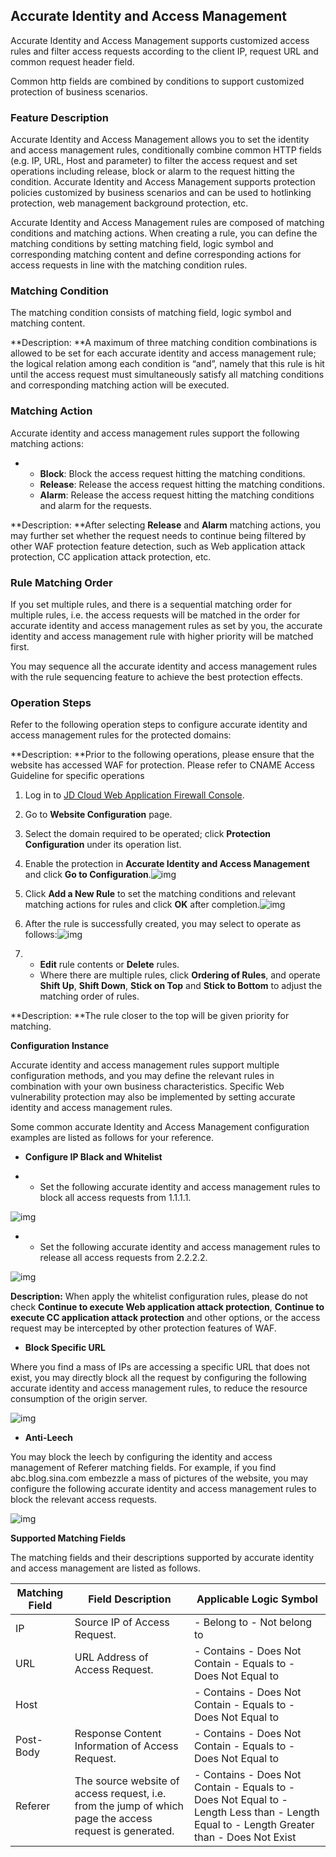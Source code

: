 ## **Accurate Identity and Access Management**

  Accurate Identity and Access Management supports customized access rules and filter access requests according to the client IP, request URL and common request header field.

Common http fields are combined by conditions to support customized protection of business scenarios.

### **Feature Description**

  Accurate Identity and Access Management allows you to set the identity and access management rules, conditionally combine common HTTP fields (e.g. IP, URL, Host and parameter) to filter the access request and set operations including release, block or alarm to the request hitting the condition. Accurate Identity and Access Management supports protection policies customized by business scenarios and can be used to hotlinking protection, web management background protection, etc.

  Accurate Identity and Access Management rules are composed of matching conditions and matching actions. When creating a rule, you can define the matching conditions by setting matching field, logic symbol and corresponding matching content and define corresponding actions for access requests in line with the matching condition rules.

### **Matching Condition**

The matching condition consists of matching field, logic symbol and matching content.

**Description: **A maximum of three matching condition combinations is allowed to be set for each accurate identity and access management rule; the logical relation among each condition is “and”, namely that this rule is hit until the access request must simultaneously satisfy all matching conditions and corresponding matching action will be executed.

### **Matching Action**

Accurate identity and access management rules support the following matching actions:

- - **Block**: Block the access request hitting the matching conditions.
  - **Release**: Release the access request hitting the matching conditions.
  - **Alarm**: Release the access request hitting the matching conditions and alarm for the requests.

**Description: **After selecting **Release** and **Alarm** matching actions, you may further set whether the request needs to continue being filtered by other WAF protection feature detection, such as Web application attack protection, CC application attack protection, etc.

### **Rule Matching Order**

If you set multiple rules, and there is a sequential matching order for multiple rules, i.e. the access requests will be matched in the order for accurate identity and access management rules as set by you, the accurate identity and access management rule with higher priority will be matched first.

You may sequence all the accurate identity and access management rules with the rule sequencing feature to achieve the best protection effects.

### **Operation Steps**

Refer to the following operation steps to configure accurate identity and access management rules for the protected domains:

**Description: **Prior to the following operations, please ensure that the website has accessed WAF for protection. Please refer to CNAME Access Guideline for specific operations
1. Log in to [JD Cloud Web Application Firewall Console](https://cloudwaf-console.jdcloud.com).

2. Go to **Website Configuration** page.

3. Select the domain required to be operated; click **Protection Configuration** under its operation list.

4. Enable the protection in **Accurate Identity and Access Management** and click **Go to Configuration**.![img](https://github.com/jdcloudcom/cn/blob/edit/image/waf-img/%E7%B2%BE%E5%87%86%E8%AE%BF%E9%97%AE%E6%8E%A7%E5%88%B6-1.png)

5. Click **Add a New Rule** to set the matching conditions and relevant matching actions for rules and click **OK** after completion.![img](https://github.com/jdcloudcom/cn/blob/edit/image/waf-img/%E7%B2%BE%E5%87%86%E8%AE%BF%E9%97%AE%E6%8E%A7%E5%88%B6-2.png)

6. After the rule is successfully created, you may select to operate as follows:![img](https://github.com/jdcloudcom/cn/blob/edit/image/waf-img/%E7%B2%BE%E5%87%86%E8%AE%BF%E9%97%AE%E6%8E%A7%E5%88%B6-3.png)

7. - **Edit** rule contents or **Delete** rules.
   - Where there are multiple rules, click **Ordering of Rules**, and operate **Shift Up**, **Shift Down**, **Stick on Top** and **Stick to Bottom** to adjust the matching order of rules.

**Description: **The rule closer to the top will be given priority for matching.

**Configuration Instance**

Accurate identity and access management rules support multiple configuration methods, and you may define the relevant rules in combination with your own business characteristics. Specific Web vulnerability protection may also be implemented by setting accurate identity and access management rules.

Some common accurate Identity and Access Management configuration examples are listed as follows for your reference.

- **Configure IP Black and Whitelist**

- - Set the following accurate identity and access management rules to block all access requests from 1.1.1.1.

![img](https://github.com/jdcloudcom/cn/blob/edit/image/waf-img/%E7%B2%BE%E5%87%86%E8%AE%BF%E9%97%AE%E6%8E%A7%E5%88%B6-4.png)

- - Set the following accurate identity and access management rules to release all access requests from 2.2.2.2.

![img](https://github.com/jdcloudcom/cn/blob/edit/image/waf-img/%E7%B2%BE%E5%87%86%E8%AE%BF%E9%97%AE%E6%8E%A7%E5%88%B6-5.png)

**Description:** When apply the whitelist configuration rules, please do not check **Continue to execute Web application attack protection**, **Continue to execute CC application attack protection** and other options, or the access request may be intercepted by other protection features of WAF.

- **Block Specific URL**

Where you find a mass of IPs are accessing a specific URL that does not exist, you may directly block all the request by configuring the following accurate identity and access management rules, to reduce the resource consumption of the origin server.

![img](https://github.com/jdcloudcom/cn/blob/edit/image/waf-img/%E7%B2%BE%E5%87%86%E8%AE%BF%E9%97%AE%E6%8E%A7%E5%88%B6-6.png)

- **Anti-Leech**

You may block the leech by configuring the identity and access management of Referer matching fields. For example, if you find abc.blog.sina.com embezzle a mass of pictures of the website, you may configure the following accurate identity and access management rules to block the relevant access requests.

![img](https://github.com/jdcloudcom/cn/blob/edit/image/waf-img/%E7%B2%BE%E5%87%86%E8%AE%BF%E9%97%AE%E6%8E%A7%E5%88%B6-7.png)

**Supported Matching Fields**

The matching fields and their descriptions supported by accurate identity and access management are listed as follows.

 

| **Matching Field** | **Field Description**                                             | **Applicable Logic Symbol**                                               |
| ------------ | -------------------------------------------------------- | ------------------------------------------------------------ |
| IP           | Source IP of Access Request.                                       | - Belong to    - Not belong to                                           |
| URL          | URL Address of Access Request.                                      | - Contains    - Does Not Contain    - Equals to    - Does Not Equal to                     |
| Host         |                                                          | - Contains    - Does Not Contain    - Equals to    - Does Not Equal to                     |
| Post-Body    | Response Content Information of Access Request.                                 | - Contains    - Does Not Contain    - Equals to    - Does Not Equal to                     |
| Referer      | The source website of access request, i.e. from the jump of which page the access request is generated. | - Contains    - Does Not Contain    - Equals to    - Does Not Equal to    - Length Less than    - Length Equal to    - Length Greater than    - Does Not Exist |



 
